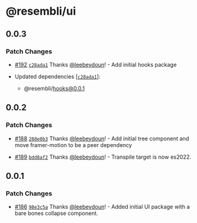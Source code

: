 # @resembli/ui

## 0.0.3

### Patch Changes

- [#192](https://github.com/Resembli/ui/pull/192) [`c28ada1`](https://github.com/Resembli/ui/commit/c28ada1c3200c5631dd1a53e967922323769a344) Thanks [@leebeydoun](https://github.com/leebeydoun)! - Add initial hooks package

- Updated dependencies [[`c28ada1`](https://github.com/Resembli/ui/commit/c28ada1c3200c5631dd1a53e967922323769a344)]:
  - @resembli/hooks@0.0.1

## 0.0.2

### Patch Changes

- [#188](https://github.com/Resembli/ui/pull/188) [`288e0b3`](https://github.com/Resembli/ui/commit/288e0b3770ad42a498868bf8621ff5bf128a90c2) Thanks [@leebeydoun](https://github.com/leebeydoun)! - Add initial tree component and move framer-motion to be a peer dependency

* [#189](https://github.com/Resembli/ui/pull/189) [`bdd8af2`](https://github.com/Resembli/ui/commit/bdd8af251be81ea545a6f1ea14b70e346e1a10ef) Thanks [@leebeydoun](https://github.com/leebeydoun)! - Transpile target is now es2022.

## 0.0.1

### Patch Changes

- [#186](https://github.com/Resembli/ui/pull/186) [`98e3c5a`](https://github.com/Resembli/ui/commit/98e3c5aa59f52c91cb1dd9461ee674cdb3a01604) Thanks [@leebeydoun](https://github.com/leebeydoun)! - Added initial UI package with a bare bones collapse component.
